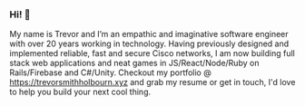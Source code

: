 ### Hi! 👋

My name is Trevor and I’m an empathic and imaginative software engineer with over 20 years working in technology. Having previously designed and implemented reliable, fast and secure Cisco networks, I am now building full stack web applications and neat games in JS/React/Node/Ruby on Rails/Firebase and C#/Unity. Checkout my portfolio @ https://trevorsmithholbourn.xyz and grab my resume or get in touch, I'd love to help you build your next cool thing.

<!--
**gullwings13/gullwings13** is a ✨ _special_ ✨ repository because its `README.md` (this file) appears on your GitHub profile.

Here are some ideas to get you started:

- 🔭 I’m currently working on ...
- 🌱 I’m currently learning ...
- 👯 I’m looking to collaborate on ...
- 🤔 I’m looking for help with ...
- 💬 Ask me about ...
- 📫 How to reach me: ...
- 😄 Pronouns: ...
- ⚡ Fun fact: ...
-->
